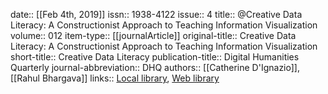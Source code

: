 date:: [[Feb 4th, 2019]]
issn:: 1938-4122
issue:: 4
title:: @Creative Data Literacy: A Constructionist Approach to Teaching Information Visualization
volume:: 012
item-type:: [[journalArticle]]
original-title:: Creative Data Literacy: A Constructionist Approach to Teaching Information Visualization
short-title:: Creative Data Literacy
publication-title:: Digital Humanities Quarterly
journal-abbreviation:: DHQ
authors:: [[Catherine D'Ignazio]], [[Rahul Bhargava]]
links:: [Local library](zotero://select/groups/2386895/items/5GWHTFH3), [Web library](https://www.zotero.org/groups/2386895/items/5GWHTFH3)
